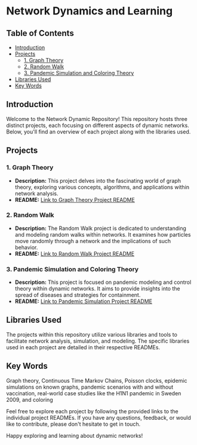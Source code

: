# Network Dynamics and Learning

## Table of Contents
- [Introduction](#introduction)
- [Projects](#projects)
  - [1. Graph Theory](#1-graph-theory)
  - [2. Random Walk](#2-random-walk)
  - [3. Pandemic Simulation and Coloring Theory](#3-pandemic-Simulation-and-Coloring-Theory)
- [Libraries Used](#libraries-used)
- [Key Words](#Key-Words)

## Introduction
Welcome to the Network Dynamic Repository! This repository hosts three distinct projects, each focusing on different aspects of dynamic networks. Below, you'll find an overview of each project along with the libraries used.

## Projects

### 1. Graph Theory
- **Description:** This project delves into the fascinating world of graph theory, exploring various concepts, algorithms, and applications within network analysis.
- **README:** [Link to Graph Theory Project README](/graph-theory/README.md)

### 2. Random Walk
- **Description:** The Random Walk project is dedicated to understanding and modeling random walks within networks. It examines how particles move randomly through a network and the implications of such behavior.
- **README:** [Link to Random Walk Project README](/random-walk/README.md)

### 3. Pandemic Simulation and Coloring Theory
- **Description:** This project is focused on pandemic modeling and control theory within dynamic networks. It aims to provide insights into the spread of diseases and strategies for containment.
- **README:** [Link to Pandemic Simulation Project README](/Pandemic-Simulation/README.md)

## Libraries Used
The projects within this repository utilize various libraries and tools to facilitate network analysis, simulation, and modeling. The specific libraries used in 
each project are detailed in their respective READMEs.

## Key Words
Graph theory, Continuous Time Markov Chains, Poisson clocks, epidemic simulations on known graphs, pandemic scenarios with and without vaccination, real-world case studies like the H1N1 pandemic in Sweden 2009, and coloring

Feel free to explore each project by following the provided links to the individual project READMEs. If you have any questions, feedback, or would like to contribute, please don't hesitate to get in touch.

Happy exploring and learning about dynamic networks!
